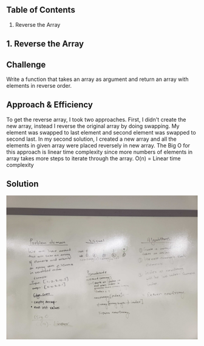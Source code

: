 ## Table of Contents
1. Reverse the Array
    

## 1. Reverse the Array
    
## Challenge
Write a function that takes an array as argument and return an array with elements in reverse order. 

## Approach & Efficiency
To get the reverse array, I took two approaches. First, I didn't create the new array, instead I reverse the original array by doing swapping. My element was swapped to last element and second element was swapped to second last. In my second solution, I created a new array and all the elements in given array were placed reversely in new array. The Big O for this approach is linear time complexity since more numbers of elements in array takes more steps to iterate through the array. 
O(n) = Linear time complexity
    
## Solution
![Array reversed white board image](code401challenges/assets/ReverseArray.jpg)

